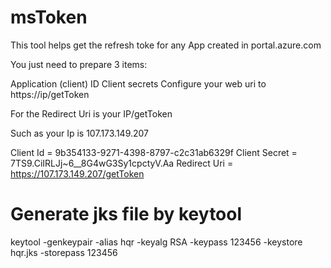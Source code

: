 # msToken
This tool helps get the refresh toke for any App created in portal.azure.com

You just need to prepare 3 items:

Application (client) ID
Client secrets
Configure your web uri to https://ip/getToken

For the Redirect Uri is your IP/getToken

Such as your Ip is 107.173.149.207

Client Id = 9b354133-9271-4398-8797-c2c31ab6329f
Client Secret = 7TS9.CiIRLJj~6__8G4wG3Sy1cpctyV.Aa
Redirect Uri = https://107.173.149.207/getToken

# Generate jks file by keytool
keytool -genkeypair -alias hqr -keyalg RSA -keypass 123456 -keystore hqr.jks -storepass 123456

